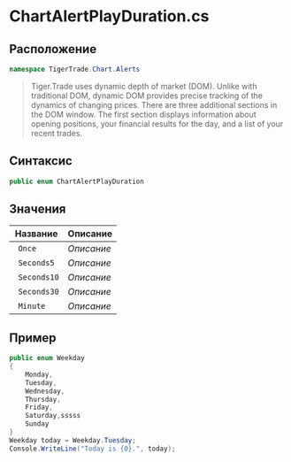 
# ChartAlertPlayDuration.cs
## Расположение
```csharp
namespace TigerTrade.Chart.Alerts
```



> Tiger.Trade uses dynamic depth of market (DOM). Unlike with traditional DOM, dynamic DOM provides precise tracking of the dynamics of changing prices. There are three additional sections in the DOM window. The first section displays information about opening positions, your financial results for the day, and a list of your recent trades.

## Синтаксис
```csharp
public enum ChartAlertPlayDuration
```


## Значения
| Название | Описание |
| --- | --- |
| ` Once` | *Описание* |
| ` Seconds5` | *Описание* |
| ` Seconds10` | *Описание* |
| ` Seconds30` | *Описание* |
| ` Minute` | *Описание* |


## Пример
```csharp
public enum Weekday
{
    Monday,
    Tuesday,
    Wednesday,
    Thursday,
    Friday,
    Saturday,sssss
    Sunday
}
Weekday today = Weekday.Tuesday;
Console.WriteLine("Today is {0}.", today);
```

